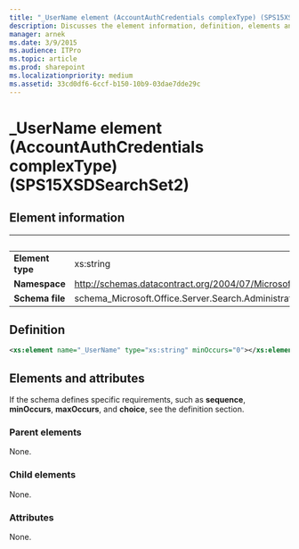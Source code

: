 ```yaml
---
title: "_UserName element (AccountAuthCredentials complexType) (SPS15XSDSearchSet2)"
description: Discusses the element information, definition, elements and attributes for the _UserName element (AccountAuthCredentials complexType) (SPS15XSDSearchSet2).
manager: arnek
ms.date: 3/9/2015
ms.audience: ITPro
ms.topic: article
ms.prod: sharepoint
ms.localizationpriority: medium
ms.assetid: 33cd0df6-6ccf-b150-10b9-03dae7dde29c
---
```


# _UserName element (AccountAuthCredentials complexType) (SPS15XSDSearchSet2)

## Element information

| &nbsp; |&nbsp;  |  
|:-----|:-----|
|**Element type** <br/> |xs:string  <br/> |
|**Namespace** <br/> |http://schemas.datacontract.org/2004/07/Microsoft.Office.Server.Search.Administration  <br/> |
|**Schema file** <br/> |schema_Microsoft.Office.Server.Search.Administration.xsd  <br/> |
   
## Definition

```XML
<xs:element name="_UserName" type="xs:string" minOccurs="0"></xs:element>

```

## Elements and attributes

If the schema defines specific requirements, such as **sequence**, **minOccurs**, **maxOccurs**, and **choice**, see the definition section. 
  
### Parent elements

None.
  
### Child elements

None.
  
### Attributes

None.
  


